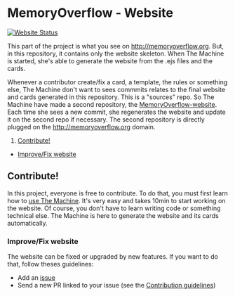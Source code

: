 # MemoryOverflow - Website
[![Website Status](http://agent.memoryoverflow.org/status.svg)](https://github.com/CodeCorico/MemoryOverflow-website)

This part of the project is what you see on http://memoryoverflow.org. But, in this repository, it contains only the website skeleton.
When The Machine is started, she's able to generate the website from the .ejs files and the cards.

Whenever a contributor create/fix a card, a template, the rules or something else, The Machine don't want to sees commmits relates to the final website and cards generated in this repository. This is a "sources" repo.
So The Machine have made a second repository, the [MemoryOverflow-website](https://github.com/CodeCorico/MemoryOverflow-website). Each time she sees a new commit, she regenerates the website and update it on the second repo if necessary.
The second repository is directly plugged on the http://memoryoverflow.org domain.

1. [Contribute!](#contribute)
 - [Improve/Fix website](#fix)

## <a name="contribute"></a> Contribute!

In this project, everyone is free to contribute. To do that, you must first learn how to [use The Machine](../the-machine/). It's very easy and takes 10min to start working on the website. Of course, you don't have to learn writing code or something technical else. The Machine is here to generate the website and its cards automatically.

### <a name="fix"></a> Improve/Fix website

The website can be fixed or upgraded by new features. If you want to do that, follow theses guidelines:
* Add an [issue](https://github.com/CodeCorico/MemoryOverflow/issues)
* Send a new PR linked to your issue (see the [Contribution guidelines](../CONTRIBUTING.md))
